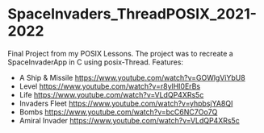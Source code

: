 # SpaceInvaders_ThreadPOSIX_2021-2022
Final Project from my POSIX Lessons.
The project was to recreate a SpaceInvaderApp in C using posix-Thread.
Features:
- A Ship & Missile https://www.youtube.com/watch?v=GOWlgViYbU8
- Level https://www.youtube.com/watch?v=r8ylHI0ErBs
- Life https://www.youtube.com/watch?v=VLdQP4XRs5c
- Invaders Fleet https://www.youtube.com/watch?v=yhpbsjYA8QI
- Bombs https://www.youtube.com/watch?v=bcC6NC7Oo7Q
- Amiral Invader https://www.youtube.com/watch?v=VLdQP4XRs5c
